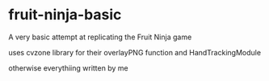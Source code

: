 # fruit-ninja-basic
A very basic attempt at replicating the Fruit Ninja game

uses cvzone library for their overlayPNG function and HandTrackingModule

otherwise everythiing written by me
